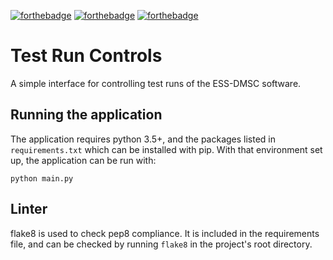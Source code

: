 [![forthebadge](https://forthebadge.com/images/badges/made-with-python.svg)](https://forthebadge.com)
[![forthebadge](https://forthebadge.com/images/badges/uses-git.svg)](https://forthebadge.com)
[![forthebadge](https://forthebadge.com/images/badges/gluten-free.svg)](https://forthebadge.com)

# Test Run Controls

A simple interface for controlling test runs of the ESS-DMSC software.

## Running the application

The application requires python 3.5+, and the packages listed in `requirements.txt` which can be installed with pip.
With that environment set up, the application can be run with:
```
python main.py
``` 
 
 ## Linter
 
 flake8 is used to check pep8 compliance. It is included in the requirements file, and can be checked by running
 `flake8` in the project's root directory.
